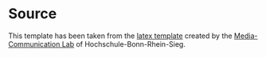 # Source
This template has been taken from the [latex template](https://git.fslab.de/mmklab/latex-templates) created by the  [Media-Communication Lab](http://mc-lab.inf.h-brs.de/) of Hochschule-Bonn-Rhein-Sieg.
